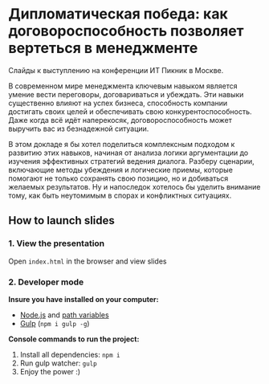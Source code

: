 # Дипломатическая победа: как договороспособность позволяет вертеться в менеджменте

Слайды к выступлению на конференции ИТ Пикник в Москве.

В современном мире менеджмента ключевым навыком является умение вести переговоры, договариваться и убеждать. Эти навыки существенно влияют на успех бизнеса, способность компании достигать своих целей и обеспечивать свою конкурентоспособность. Даже когда всё идёт наперекосяк, договороспособность может выручить вас из безнадежной ситуации.

В этом докладе я бы хотел поделиться комплексным подходом к развитию этих навыков, начиная от анализа логики аргументации до изучения эффективных стратегий ведения диалога. Разберу сценарии, включающие методы убеждения и логические приемы, которые помогают не только сохранять свою позицию, но и добиваться желаемых результатов. Ну и напоследок хотелось бы уделить внимание тому, как быть неутомимым в спорах и конфликтных ситуациях. 

## How to launch slides
### 1. View the presentation
Open `index.html` in the browser and view slides

### 2. Developer mode

__Insure you have installed on your computer:__

* [Node.js](https://nodejs.org/en/download/) and [path variables](http://stackoverflow.com/questions/8278143/node-js-how-to-run-node-command-from-any-path)
* [Gulp](http://gulpjs.com/) (`npm i gulp -g`)

__Console commands to run the project:__

1. Install all dependenсies: `npm i`
2. Run gulp watcher: `gulp`
3. Enjoy the power :)
